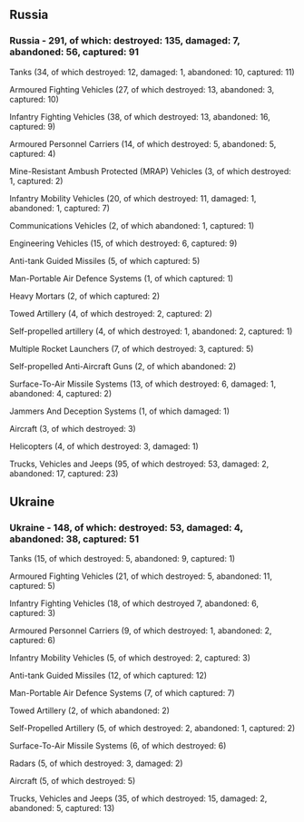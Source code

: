 
 
 ## Russia
 
 ### Russia - 291, of which: destroyed: 135, damaged: 7, abandoned: 56, captured: 91

 

 

 Tanks (34, of which destroyed: 12, damaged: 1, abandoned: 10, captured: 11)

 Armoured Fighting Vehicles (27, of which destroyed: 13, abandoned: 3, captured: 10)

 Infantry Fighting Vehicles (38, of which destroyed: 13, abandoned: 16, captured: 9)

 Armoured Personnel Carriers (14, of which destroyed: 5, abandoned: 5, captured: 4)

 Mine-Resistant Ambush Protected (MRAP) Vehicles (3, of which destroyed: 1, captured: 2)

 Infantry Mobility Vehicles (20, of which destroyed: 11, damaged: 1, abandoned: 1, captured: 7)

 Communications Vehicles (2, of which abandoned: 1, captured: 1)

 Engineering Vehicles (15, of which destroyed: 6, captured: 9)

 Anti-tank Guided Missiles (5, of which captured: 5)

 Man-Portable Air Defence Systems (1, of which captured: 1)

 Heavy Mortars (2, of which captured: 2)

 Towed Artillery (4, of which destroyed: 2, captured: 2)

 Self-propelled artillery (4, of which destroyed: 1, abandoned: 2, captured: 1)

 Multiple Rocket Launchers (7, of which destroyed: 3, captured: 5)

 Self-propelled Anti-Aircraft Guns (2, of which abandoned: 2)

 Surface-To-Air Missile Systems (13, of which destroyed: 6, damaged: 1, abandoned: 4, captured: 2)

 Jammers And Deception Systems (1, of which damaged: 1)

 

 Aircraft (3, of which destroyed: 3)

 Helicopters (4, of which destroyed: 3, damaged: 1)

 Trucks, Vehicles and Jeeps (95, of which destroyed: 53, damaged: 2, abandoned: 17, captured: 23)

 
 
 ## Ukraine
 
 ### Ukraine - 148, of which: destroyed: 53, damaged: 4, abandoned: 38, captured: 51

 

 

 Tanks (15, of which destroyed: 5, abandoned: 9, captured: 1)

 Armoured Fighting Vehicles (21, of which destroyed: 5, abandoned: 11, captured: 5)

 Infantry Fighting Vehicles (18, of which destroyed 7, abandoned: 6, captured: 3)

 Armoured Personnel Carriers (9, of which destroyed: 1, abandoned: 2, captured: 6)

 Infantry Mobility Vehicles (5, of which destroyed: 2, captured: 3)

 Anti-tank Guided Missiles (12, of which captured: 12)

 Man-Portable Air Defence Systems (7, of which captured: 7)

 Towed Artillery (2, of which abandoned: 2)

 Self-Propelled Artillery (5, of which destroyed: 2, abandoned: 1, captured: 2)

 Surface-To-Air Missile Systems (6, of which destroyed: 6)

 

 

 Radars (5, of which destroyed: 3, damaged: 2)

 Aircraft (5, of which destroyed: 5)

 Trucks, Vehicles and Jeeps (35, of which destroyed: 15, damaged: 2, abandoned: 5, captured: 13)

